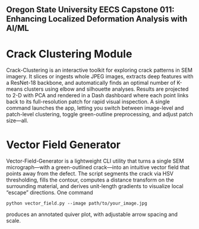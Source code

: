 ## Oregon State University EECS Capstone 011: Enhancing Localized Deformation Analysis with AI/ML

# Crack Clustering Module

Crack-Clustering is an interactive toolkit for exploring crack patterns in SEM imagery. It slices or ingests whole JPEG images, extracts deep features with a ResNet-18 backbone, and automatically finds an optimal number of K-means clusters using elbow and silhouette analyses. Results are projected to 2-D with PCA and rendered in a Dash dashboard where each point links back to its full-resolution patch for rapid visual inspection. A single command launches the app, letting you switch between image-level and patch-level clustering, toggle green-outline preprocessing, and adjust patch size—all.

# Vector Field Generator
Vector-Field-Generator is a lightweight CLI utility that turns a single SEM micrograph—with a green-outlined crack—into an intuitive vector field that points away from the defect. The script segments the crack via HSV thresholding, fills the contour, computes a distance transform on the surrounding material, and derives unit-length gradients to visualize local “escape” directions. One command
```
python vector_field.py --image path/to/your_image.jpg
```
produces an annotated quiver plot, with adjustable arrow spacing and scale.

<!--

**Here are some ideas to get you started:**

🙋‍♀️ A short introduction - what is your organization all about?
🌈 Contribution guidelines - how can the community get involved?
👩‍💻 Useful resources - where can the community find your docs? Is there anything else the community should know?
🍿 Fun facts - what does your team eat for breakfast?
🧙 Remember, you can do mighty things with the power of [Markdown](https://docs.github.com/github/writing-on-github/getting-started-with-writing-and-formatting-on-github/basic-writing-and-formatting-syntax)
-->
